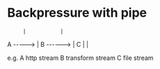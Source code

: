 
# Backpressure with pipe

         |           |
A -----> | B ------> | C
         |           |

e.g. 
  A http stream
  B transform stream
  C file stream
